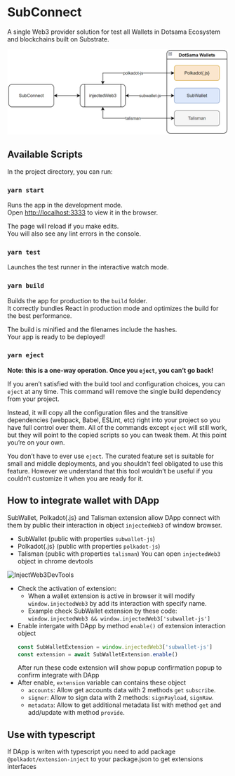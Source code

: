 # SubConnect
A single Web3 provider solution for test all Wallets in Dotsama Ecosystem and blockchains built on Substrate.


![./public/SubConnect.png](./public/SubConnect.png)

## Available Scripts

In the project directory, you can run:

### `yarn start`

Runs the app in the development mode.\
Open [http://localhost:3333](http://localhost:3000) to view it in the browser.

The page will reload if you make edits.\
You will also see any lint errors in the console.

### `yarn test`

Launches the test runner in the interactive watch mode.
### `yarn build`

Builds the app for production to the `build` folder.\
It correctly bundles React in production mode and optimizes the build for the best performance.

The build is minified and the filenames include the hashes.\
Your app is ready to be deployed!

### `yarn eject`

**Note: this is a one-way operation. Once you `eject`, you can’t go back!**

If you aren’t satisfied with the build tool and configuration choices, you can `eject` at any time. This command will remove the single build dependency from your project.

Instead, it will copy all the configuration files and the transitive dependencies (webpack, Babel, ESLint, etc) right into your project so you have full control over them. All of the commands except `eject` will still work, but they will point to the copied scripts so you can tweak them. At this point you’re on your own.

You don’t have to ever use `eject`. The curated feature set is suitable for small and middle deployments, and you shouldn’t feel obligated to use this feature. However we understand that this tool wouldn’t be useful if you couldn’t customize it when you are ready for it.

## How to integrate wallet with DApp
SubWallet, Polkadot{.js} and Talisman extension allow DApp connect with them by public their interaction in object `injectedWeb3` of window browser.
- SubWallet (public with properties `subwallet-js`)
- Polkadot{.js} (public with properties `polkadot-js`)
- Talisman (public with properties `talisman`)
You can open `injectedWeb3` object in chrome devtools

![InjectWeb3DevTools](https://github.com/Koniverse/SubConnect/wiki/images/InjectWeb3DevTools.png)

- Check the activation of extension: 
  - When a wallet extension is active in browser it will modify `window.injectedWeb3` by add its interaction with specify name.
  - Example check SubWallet extension by these code: `window.injectedWeb3 && window.injectedWeb3['subwallet-js']`
- Enable intergate with DApp by method `enable()` of extension interaction object
  ```javascript
  const SubWalletExtension = window.injectedWeb3['subwallet-js']
  const extension = await SubWalletExtension.enable()
  ```
  After run these code extension will show popup confirmation popup to confirm integrate with DApp
- After enable, `extension` variable can contains these object
  - `accounts`: Allow get accounts data with 2 methods `get` `subscribe`.
  - `signer`: Allow to sign data with 2 methods: `signPayload`, `signRaw`.
  - `metadata`: Allow to get additional metadata list with method `get` and add/update with method `provide`.
    
## Use with typescript
If DApp is writen with typescript you need to add package `@polkadot/extension-inject` to your package.json to get extensions interfaces


